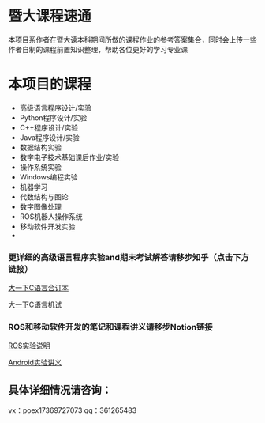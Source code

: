 # 暨大课程速通
本项目系作者在暨大读本科期间所做的课程作业的参考答案集合，同时会上传一些作者自制的课程前置知识整理，帮助各位更好的学习专业课


# 本项目的课程

- 高级语言程序设计/实验
- Python程序设计/实验
- C++程序设计/实验
- Java程序设计/实验
- 数据结构实验
- 数字电子技术基础课后作业/实验
- 操作系统实验
- Windows编程实验
- 机器学习
- 代数结构与图论
- 数字图像处理
- ROS机器人操作系统
- 移动软件开发实验
- 

### 更详细的高级语言程序实验and期末考试解答请移步知乎（点击下方链接）

[大一下C语言合订本](https://zhuanlan.zhihu.com/p/525415502)

[大一下C语言机试](https://zhuanlan.zhihu.com/p/530389425)

### ROS和移动软件开发的笔记和课程讲义请移步Notion链接

[ROS实验说明](https://polarized-cheek-9b8.notion.site/ROS-13efb7f5fe8945c2a88575e5021debed?pvs=4)

[Android实验讲义](https://polarized-cheek-9b8.notion.site/2023-121fa8e37a014bdebd1705c10b7f9bc5?pvs=4)

## 具体详细情况请咨询：
vx：poex17369727073
qq：361265483


